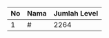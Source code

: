 | No | Nama            | Jumlah Level |
|----|-----------------|--------------|
| 1  | #    |    2264        |
